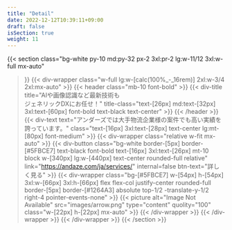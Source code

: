 ```yaml
---
title: "Detail"
date: 2022-12-12T10:39:11+09:00
draft: false
isSection: true
weight: 11
---
```


{{< section
    class="bg-white py-10 md:py-32 px-2  3xl:pr-2 lg:w-11/12 3xl:w-full mx-auto"
>}}
    {{< div-wrapper
        class="w-full lg:w-[calc(100%_-_16rem)] 2xl:w-3/4 2xl:mx-auto"
    >}}
        {{< header
            class="mb-10 font-bold"
        >}}
            {{< div-title
                title="AIや画像認識など最新技術も<br>ジェネリックDXにお任せ！"
                title-class="text-[26px] md:text-[32px] 3xl:text-[60px] font-bold text-black text-center"
            >}}
        {{< /header >}}
        {{< div-text
            text="アンダーズでは大手物流企業様の案件でも高い実績を誇っています。"
            class="text-[16px] 3xl:text-[28px] text-center lg:mt-[80px] font-medium"
        >}}
        {{< div-wrapper
            class="relative w-fit mx-auto"
        >}}
            {{< div-button
                class="bg-white border-[5px] border-[#5FBCE7] text-black font-bold text-[16px] 3xl:text-[26px] mt-10 block w-[340px] lg:w-[440px] text-center rounded-full relative"
                link="https://andaze.com/ja/services/"
                internal=false
                btn-text="詳しく見る"
            >}}
            {{< div-wrapper
                class="bg-[#5FBCE7] w-[54px] h-[54px] 3xl:w-[66px] 3xl:h-[66px] flex flex-col justify-center rounded-full border-[5px] border-[#1264A3] absolute top-1/2 -translate-y-1/2 right-4 pointer-events-none"
            >}}
                {{< picture
                    alt="Image Not Available" src="images/arrow.png" type="content" quolity="100" class="w-[22px] h-[22px] mx-auto"
                >}}
            {{< /div-wrapper >}}
        {{< /div-wrapper >}}
    {{< /div-wrapper >}}
{{< /section >}}
